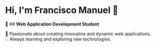 # Hi, I'm Francisco Manuel 👋

🌟 ## **Web Application Development Student**

🚀 Passionate about creating innovative and dynamic web applications.  
💡 Always learning and exploring new technologies.
